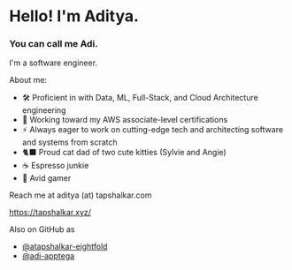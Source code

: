 <!--
**adityataps/adityataps** is a ✨ _special_ ✨ repository because its `README.md` (this file) appears on your GitHub profile.

Here are some ideas to get you started:

- 🔭 I’m currently working on ...
- 🌱 I’m currently learning ...
- 👯 I’m looking to collaborate on ...
- 🤔 I’m looking for help with ...
- 💬 Ask me about ...
- 📫 How to reach me: ...
- 😄 Pronouns: ...
- ⚡ Fun fact: ...
-->

# Hello! I'm Aditya. 
### You can call me Adi. 

I'm a software engineer. 

About me:
- 🛠️ Proficient in with Data, ML, Full-Stack, and Cloud Architecture engineering
- 🌱 Working toward my AWS associate-level certifications
- ⚡️ Always eager to work on cutting-edge tech and architecting software and systems from scratch
- 🐈‍⬛ Proud cat dad of two cute kitties (Sylvie and Angie)
- ☕️ Espresso junkie
- 👾 Avid gamer

Reach me at aditya (at) tapshalkar.com

https://tapshalkar.xyz/

Also on GitHub as 
- [@atapshalkar-eightfold](https://github.com/atapshalkar-eightfold)
- [@adi-apptega](https://github.com/adi-apptega)
